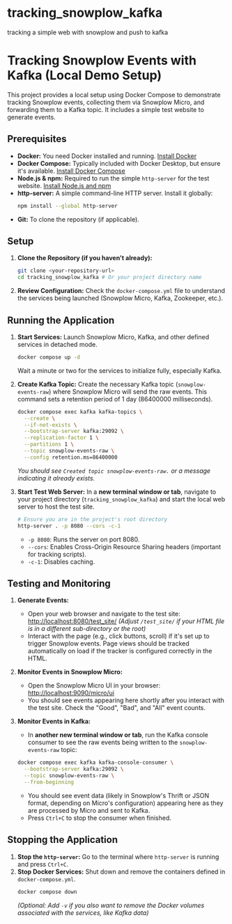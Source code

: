 # tracking_snowplow_kafka
tracking a simple web with snowplow and push to kafka


# Tracking Snowplow Events with Kafka (Local Demo Setup)

This project provides a local setup using Docker Compose to demonstrate tracking Snowplow events, collecting them via Snowplow Micro, and forwarding them to a Kafka topic. It includes a simple test website to generate events.

## Prerequisites

*   **Docker:** You need Docker installed and running. [Install Docker](https://docs.docker.com/get-docker/)
*   **Docker Compose:** Typically included with Docker Desktop, but ensure it's available. [Install Docker Compose](https://docs.docker.com/compose/install/)
*   **Node.js & npm:** Required to run the simple `http-server` for the test website. [Install Node.js and npm](https://nodejs.org/)
*   **http-server:** A simple command-line HTTP server. Install it globally:
    ```bash
    npm install --global http-server
    ```
*   **Git:** To clone the repository (if applicable).

## Setup

1.  **Clone the Repository (if you haven't already):**
    ```bash
    git clone <your-repository-url>
    cd tracking_snowplow_kafka # Or your project directory name
    ```
2.  **Review Configuration:** Check the `docker-compose.yml` file to understand the services being launched (Snowplow Micro, Kafka, Zookeeper, etc.).

## Running the Application

1.  **Start Services:** Launch Snowplow Micro, Kafka, and other defined services in detached mode.
    ```bash
    docker compose up -d
    ```
    Wait a minute or two for the services to initialize fully, especially Kafka.

2.  **Create Kafka Topic:** Create the necessary Kafka topic (`snowplow-events-raw`) where Snowplow Micro will send the raw events. This command sets a retention period of 1 day (86400000 milliseconds).
    ```bash
    docker compose exec kafka kafka-topics \
      --create \
      --if-not-exists \
      --bootstrap-server kafka:29092 \
      --replication-factor 1 \
      --partitions 1 \
      --topic snowplow-events-raw \
      --config retention.ms=86400000
    ```
    *You should see `Created topic snowplow-events-raw.` or a message indicating it already exists.*

3.  **Start Test Web Server:** In a **new terminal window or tab**, navigate to your project directory (`tracking_snowplow_kafka`) and start the local web server to host the test site.
    ```bash
    # Ensure you are in the project's root directory
    http-server . -p 8080 --cors -c-1
    ```
    *   `-p 8080`: Runs the server on port 8080.
    *   `--cors`: Enables Cross-Origin Resource Sharing headers (important for tracking scripts).
    *   `-c-1`: Disables caching.

## Testing and Monitoring

1.  **Generate Events:**
    *   Open your web browser and navigate to the test site:
        [http://localhost:8080/test_site/](http://localhost:8080/test_site/)
        *(Adjust `/test_site/` if your HTML file is in a different sub-directory or the root)*
    *   Interact with the page (e.g., click buttons, scroll) if it's set up to trigger Snowplow events. Page views should be tracked automatically on load if the tracker is configured correctly in the HTML.

2.  **Monitor Events in Snowplow Micro:**
    *   Open the Snowplow Micro UI in your browser:
        [http://localhost:9090/micro/ui](http://localhost:9090/micro/ui)
    *   You should see events appearing here shortly after you interact with the test site. Check the "Good", "Bad", and "All" event counts.

3.  **Monitor Events in Kafka:**
    *   In **another new terminal window or tab**, run the Kafka console consumer to see the raw events being written to the `snowplow-events-raw` topic:
    ```bash
    docker compose exec kafka kafka-console-consumer \
      --bootstrap-server kafka:29092 \
      --topic snowplow-events-raw \
      --from-beginning
    ```
    *   You should see event data (likely in Snowplow's Thrift or JSON format, depending on Micro's configuration) appearing here as they are processed by Micro and sent to Kafka.
    *   Press `Ctrl+C` to stop the consumer when finished.

## Stopping the Application

1.  **Stop the `http-server`:** Go to the terminal where `http-server` is running and press `Ctrl+C`.
2.  **Stop Docker Services:** Shut down and remove the containers defined in `docker-compose.yml`.
    ```bash
    docker compose down
    ```
    *(Optional: Add `-v` if you also want to remove the Docker volumes associated with the services, like Kafka data)*
